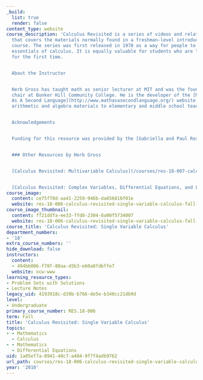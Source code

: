 ```yaml
---
_build:
  list: true
  render: false
content_type: website
course_description: 'Calculus Revisited is a series of videos and related resources
  that covers the materials normally found in a freshman-level introductory calculus
  course. The series was first released in 1970 as a way for people to review the
  essentials of calculus. It is equally valuable for students who are learning calculus
  for the first time.


  About the Instructor


  Herb Gross has taught math as senior lecturer at MIT and was the founding math department
  chair at Bunker Hill Community College. He is the developer of the [Mathematics
  As A Second Language](http://www.mathasasecondlanguage.org/) website, providing
  arithmetic and algebra materials to elementary and middle school teachers.


  Acknowledgements


  Funding for this resource was provided by the [Gabriella and Paul Rosenbaum Foundation](http://www.rosenbaum-foundation.org/).


  ### Other Resources by Herb Gross


  [Calculus Revisited: Multivariable Calculus](/courses/res-18-007-calculus-revisited-multivariable-calculus-fall-2011/)


  [Calculus Revisited: Complex Variables, Differential Equations, and Linear Algebra](/courses/res-18-008-calculus-revisited-complex-variables-differential-equations-and-linear-algebra-fall-2011/)'
course_image:
  content: ce75f78d-aa41-2259-946b-da656816f01e
  website: res-18-006-calculus-revisited-single-variable-calculus-fall-2010
course_image_thumbnail:
  content: ff21ddfa-ee33-ffd8-2304-8a00f5734007
  website: res-18-006-calculus-revisited-single-variable-calculus-fall-2010
course_title: 'Calculus Revisited: Single Variable Calculus'
department_numbers:
- '18'
extra_course_numbers: ''
hide_download: false
instructors:
  content:
  - 494bb006-f78f-88aa-d3b3-e60a0fdbffe7
  website: ocw-www
learning_resource_types:
- Problem Sets with Solutions
- Lecture Notes
legacy_uid: 4193918c-d39b-b766-de5e-b340cc21db9d
level:
- Undergraduate
primary_course_number: RES.18-006
term: Fall
title: 'Calculus Revisited: Single Variable Calculus'
topics:
- - Mathematics
  - Calculus
- - Mathematics
  - Differential Equations
uid: 1a05ef7a-0941-40c7-a404-9f7f4adb9762
url_path: courses/res-18-006-calculus-revisited-single-variable-calculus-fall-2010
year: '2010'
---
```

